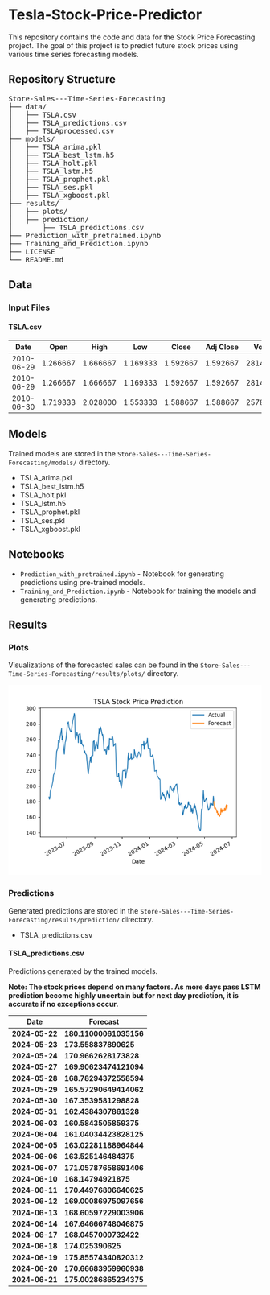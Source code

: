 # Tesla-Stock-Price-Predictor
<!DOCTYPE html>
<html lang="en">
<head>
    <meta charset="UTF-8">
    <meta name="viewport" content="width=device-width, initial-scale=1.0"
<body>


<p>This repository contains the code and data for the Stock Price Forecasting project. The goal of this project is to predict future stock prices using various time series forecasting models.</p>

<h2>Repository Structure</h2>

<pre>
Store-Sales---Time-Series-Forecasting
├── data/
│   ├── TSLA.csv
│   ├── TSLA_predictions.csv
│   ├── TSLAprocessed.csv
├── models/
│   ├── TSLA_arima.pkl
│   ├── TSLA_best_lstm.h5
│   ├── TSLA_holt.pkl
│   ├── TSLA_lstm.h5
│   ├── TSLA_prophet.pkl
│   ├── TSLA_ses.pkl
│   ├── TSLA_xgboost.pkl
├── results/
│   ├── plots/
│   ├── prediction/
│       ├── TSLA_predictions.csv
├── Prediction_with_pretrained.ipynb
├── Training_and_Prediction.ipynb
├── LICENSE
└── README.md
</pre>

<h2>Data</h2>

<h3>Input Files</h3>

<h4>TSLA.csv</h4>

<div class="preview">
    <table>
        <thead>
            <tr>
                <th>Date</th>
                <th>Open</th>
                <th>High</th>
                <th>Low</th>
                <th>Close</th>
                <th>Adj Close</th>
                <th>Volume</th>
            </tr>
        </thead>
        <tbody>
            <tr>
                <td>2010-06-29</td>
                <td>1.266667</td>
                <td>1.666667</td>
                <td>1.169333</td>
                <td>1.592667</td>
                <td>1.592667</td>
                <td>281494500</td>
            </tr>
            <tr>
                <td>2010-06-29</td>
                <td>1.266667</td>
                <td>1.666667</td>
                <td>1.169333</td>
                <td>1.592667</td>
                <td>1.592667</td>
                <td>281494500</td>
            </tr>
            <tr>						
                <td>2010-06-30</td>
                <td>1.719333</td>
                <td>2.028000</td>
                <td>1.553333</td>
                <td>1.588667</td>
                <td>1.588667</td>
                <td>257806500</td>
            </tr>
        </tbody>
    </table>
</div>




<h2>Models</h2>

<p>Trained models are stored in the <code>Store-Sales---Time-Series-Forecasting/models/</code> directory.</p>

<ul>
    <li>TSLA_arima.pkl</li>
    <li>TSLA_best_lstm.h5</li>
    <li>TSLA_holt.pkl</li>
    <li>TSLA_lstm.h5</li>
    <li>TSLA_prophet.pkl</li>
    <li>TSLA_ses.pkl</li>
    <li>TSLA_xgboost.pkl</li>
</ul>

<h2>Notebooks</h2>

<ul>
    <li><code>Prediction_with_pretrained.ipynb</code> - Notebook for generating predictions using pre-trained models.</li>
    <li><code>Training_and_Prediction.ipynb</code> - Notebook for training the models and generating predictions.</li>
</ul>

<h2>Results</h2>

<h3>Plots</h3>

<p>Visualizations of the forecasted sales can be found in the <code>Store-Sales---Time-Series-Forecasting/results/plots/</code> directory.</p>

<img src="Store-Sales---Time-Series-Forecasting/results/plots/TSLA_predictions.png" alt="Sales Forecast Plot" style="max-width: 100%; height: auto;">

<h3>Predictions</h3>

<p>Generated predictions are stored in the <code>Store-Sales---Time-Series-Forecasting/results/prediction/</code> directory.</p>

<ul>
    <li>TSLA_predictions.csv</li>
</ul>

<h4>TSLA_predictions.csv</h4>
<p>Predictions generated by the trained models.</p>
<p><b>Note: The stock prices depend on many factors. As more days pass LSTM prediction become highly uncertain but for next day prediction, it is accurate if no exceptions occur. </p>
<div class="preview">
    <table>
        <thead>
            <tr>
                <th>Date</th>
                <th>Forecast</th>
            </tr>
        </thead>
        <tbody>
            <tr>
                <td>2024-05-22</td>
                <td>180.11000061035156</td>
            </tr>
            <tr>
                <td>2024-05-23</td>
                <td>173.558837890625</td>
            </tr>
            <tr>
                <td>2024-05-24</td>
                <td>170.9662628173828</td>
            </tr>
            <tr>
                <td>2024-05-27</td>
                <td>169.90623474121094</td>
            </tr>
            <tr>
                <td>2024-05-28</td>
                <td>168.78294372558594</td>
            </tr>
            <tr>
                <td>2024-05-29</td>
                <td>165.57290649414062</td>
            </tr>
            <tr>
                <td>2024-05-30</td>
                <td>167.3539581298828</td>
            </tr>
            <tr>
                <td>2024-05-31</td>
                <td>162.4384307861328</td>
            </tr>
            <tr>
                <td>2024-06-03</td>
                <td>160.5843505859375</td>
            </tr>
            <tr>
                <td>2024-06-04</td>
                <td>161.04034423828125</td>
            </tr>
            <tr>
                <td>2024-06-05</td>
                <td>163.02281188964844</td>
            </tr>
            <tr>
                <td>2024-06-06</td>
                <td>163.525146484375</td>
            </tr>
            <tr>
                <td>2024-06-07</td>
                <td>171.05787658691406</td>
            </tr>
            <tr>
                <td>2024-06-10</td>
                <td>168.14794921875</td>
            </tr>
            <tr>
                <td>2024-06-11</td>
                <td>170.44976806640625</td>
            </tr>
            <tr>
                <td>2024-06-12</td>
                <td>169.00086975097656</td>
            </tr>
            <tr>
                <td>2024-06-13</td>
                <td>168.60597229003906</td>
            </tr>
            <tr>
                <td>2024-06-14</td>
                <td>167.64666748046875</td>
            </tr>
            <tr>
                <td>2024-06-17</td>
                <td>168.0457000732422</td>
            </tr>
            <tr>
                <td>2024-06-18</td>
                <td>174.025390625</td>
            </tr>
            <tr>
                <td>2024-06-19</td>
                <td>175.85574340820312</td>
            </tr>
            <tr>
                <td>2024-06-20</td>
                <td>170.66683959960938</td>
            </tr>
            <tr>
                <td>2024-06-21</td>
                <td>175.00286865234375</td>
            </tr>
        </tbody>
    </table>
</div>


</body>
</html>
